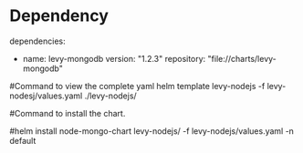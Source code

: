 # Dependency 


dependencies:
- name: levy-mongodb
  version: "1.2.3"
  repository: "file://charts/levy-mongodb"

#Command to view the complete yaml
helm template levy-nodejs -f levy-nodesj/values.yaml ./levy-nodejs/


#Command to install the chart.

#helm install node-mongo-chart levy-nodejs/ -f levy-nodejs/values.yaml -n default
